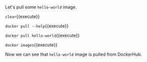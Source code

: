 Let's pull some `hello-world` image.

`clear`{{execute}}

`docker pull --help`{{execute}}

`docker pull hello-world`{{execute}}

`docker images`{{execute}}

Now we can see that `hello-world` image is pulled from DockerHub.